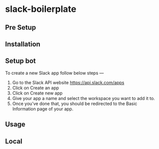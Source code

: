 # slack-boilerplate

## Pre Setup

## Installation 

## Setup bot
To create a new Slack app follow below steps —
1. Go to the Slack API website https://api.slack.com/apps
2. Click on Create an app
3. Click on Create new app
4. Give your app a name and select the workspace you want to add it to.
5. Once you’ve done that, you should be redirected to the Basic Information page of your app.

## Usage

## Local